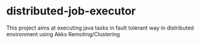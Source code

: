 # distributed-job-executor

This project aims at executing java tasks in fault tolerant way in distributed
environment using Akks Remoting/Clustering